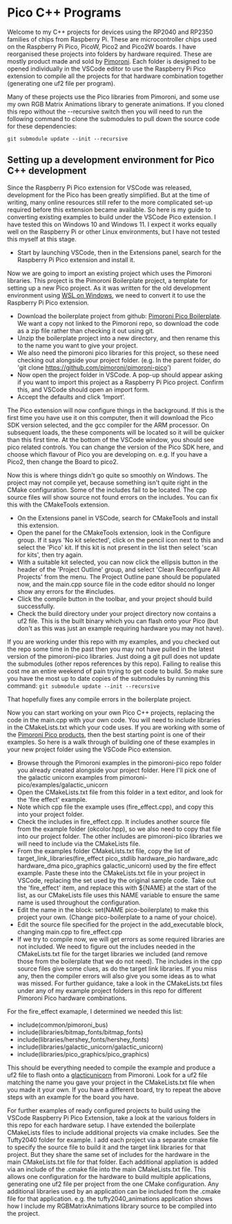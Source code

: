 # Pico C++ Programs

Welcome to my C++ projects for devices using the RP2040 and RP2350 families of chips from Raspberry Pi. These are microcontroller chips used on the Raspberry Pi Pico, PicoW, Pico2 and Pico2W boards. I have reorganised these projects into folders by hardware required. These are mostly product made and sold by [Pimoroni](https://shop.pimoroni.com). Each folder is designed to be opened individually in the VSCode editor to use the Raspberry Pi Pico extension to compile all the projects for that hardware combination together (generating one uf2 file per program).

Many of these projects use the Pico libraries from Pimoroni, and some use my own RGB Matrix Animations library to generate animations. If you cloned this repo without the --recursive switch then you will need to run the following command to clone the submodules to pull down the source code for these dependencies:

`git submodule update --init --recursive`

## Setting up a development environment for Pico C++ development

Since the Raspberry Pi Pico extension for VSCode was released, development for the Pico has been greatly simplified. But at the time of writing, many online resources still refer to the more complicated set-up required before this extension became available. So here is my guide to converting existing examples to build under the VSCode Pico extension. I have tested this on Windows 10 and Windows 11. I expect it works equally well on the Raspberry Pi or other Linux environments, but I have not tested this myself at this stage.

- Start by launching VSCode, then in the Extensions panel, search for the Raspberry Pi Pico extension and install it.

Now we are going to import an existing project which uses the Pimoroni libraries. This project is the Pimoroni Boilerplate project, a template for setting up a new Pico project. As it was written for the old development environment using [WSL on Windows](https://learn.pimoroni.com/article/pico-development-using-wsl), we need to convert it to use the Raspberry Pi Pico extension.

- Download the boilerplate project from github: [Pimoroni Pico Boilerplate](https://github.com/pimoroni/pico-boilerplate). We want a copy not linked to the Pimoroni repo, so download the code as a zip file rather than checking it out using git.
- Unzip the boilerplate project into a new directory, and then rename this to the name you want to give your project.
- We also need the pimoroni pico libraries for this project, so these need checking out alongside your project folder.
(e.g. In the parent folder, do 'git clone https://github.com/pimoroni/pimoroni-pico')
- Now open the project folder in VSCode. A pop-up should appear asking if you want to import this project as a Raspberry Pi Pico project. Confirm this, and VSCode should open an import form.
- Accept the defaults and click ‘Import’.

The Pico extension will now configure things in the background. If this is the first time you have use it on this computer, then it will download the Pico SDK version selected, and the gcc compiler for the ARM processor. On subsequent loads, the these components will be located so it will be quicker than this first time. At the bottom of the VSCode window, you should see pico related controls. You can change the version of the Pico SDK here, and choose which flavour of Pico you are developing on. e.g. If you have a Pico2, then change the Board to pico2.

Now this is where things didn't go quite so smoothly on Windows. The project may not compile yet, because something isn't quite right in the CMake configuration. Some of the includes fail to be located. The cpp source files will show source not found errors on the includes. You can fix this with the CMakeTools extension.

- On the Extensions panel in VSCode, search for CMakeTools and install this extension.
- Open the panel for the CMakeTools extension, look in the Configure group. If it says 'No kit selected', click on the pencil icon next to this and select the 'Pico' kit. If this kit is not present in the list then select 'scan for kits', then try again.
- With a suitable kit selected, you can now click the ellipsis button in the header of the 'Project Outline' group, and select 'Clean Reconfigure All Projects' from the menu. The Project Outline pane should be populated now, and the main.cpp source file in the code editor should no longer show any errors for the #includes.
- Click the compile button in the toolbar, and your project should build successfully.
- Check the build directory under your project directory now contains a uf2 file. This is the built binary which you can flash onto your Pico (but don't as this was just an example requiring hardware you may not have).

If you are working under this repo with my examples, and you checked out the repo some time in the past then you may not have pulled in the latest version of the pimoroni-pico libraries. Just doing a git pull does not update the submodules (other repos references by this repo). Failing to realise this cost me an entire weekend of pain trying to get code to build. So make sure you have the most up to date copies of the submodules by running this command:
`git submodule update --init --recursive`

That hopefully fixes any compile errors in the boilerplate project.

Now you can start working on your own Pico C++ projects, replacing the code in the main.cpp with your own code. You will need to include libraries in the CMakeLists.txt which your code uses. If you are working with some of the [Pimoroni Pico products](https://shop.pimoroni.com/collections/pico), then the best starting point is one of their examples. So here is a walk through of building one of these examples in your new project folder using the VSCode Pico extension.

- Browse through the Pimoroni examples in the pimoroni-pico repo folder you already created alongside your project folder. Here I'll pick one of the galactic unicorn examples from pimoroni-pico/examples/galactic_unicorn
- Open the CMakeLists.txt file from this folder in a text editor, and look for the 'fire effect' example.
- Note which cpp file the example uses (fire_effect.cpp), and copy this into your project folder.
- Check the includes in fire_effect.cpp. It includes another source file from the example folder (okcolor.hpp), so we also need to copy that file into our project folder. The other includes are pimoroni-pico libraries we will need to include via the CMakeLists file.
- From the examples folder CMakeLists.txt file, copy the list of target_link_libraries(fire_effect pico_stdlib hardware_pio hardware_adc hardware_dma pico_graphics galactic_unicorn) used by the fire effect example. Paste these into the CMakeLists.txt file in your project in VSCode, replacing the set used by the original sample code. Take out the 'fire_effect' item, and replace this with ${NAME} at the start of the list, as our CMakeLists file uses this NAME variable to ensure the same name is used throughout the configuration.
- Edit the name in the block: set(NAME pico-boilerplate) to make this project your own. (Change pico-boilerplate to a name of your choice).
- Edit the source file specified for the project in the add_executable block, changing main.cpp to fire_effect.cpp
- If we try to compile now, we will get errors as some required libraries are not included. We need to figure out the includes needed in the CMakeLists.txt file for the target libraries we included (and remove those from the boilerplate that we do not need). The includes in the cpp source files give some clues, as do the target link libraries. If you miss any, then the compiler errors will also give you some ideas as to what was missed. For further guidance, take a look in the CMakeLists.txt files under any of my example project folders in this repo for different Pimoroni Pico hardware combinations.

For the fire_effect examaple, I determined we needed this list:

- include(common/pimoroni_bus)
- include(libraries/bitmap_fonts/bitmap_fonts)
- include(libraries/hershey_fonts/hershey_fonts)
- include(libraries/galactic_unicorn/galactic_unicorn)
- include(libraries/pico_graphics/pico_graphics)

This should be everything needed to compile the example and produce a uf2 file to flash onto a [glacticunicorn](https://shop.pimoroni.com/products/space-unicorns?variant=40842033561683) from Pimoroni. Look for a uf2 file matching the name you gave your project in the CMakeLists.txt file when you made it your own. If you have a different board, try to repeat the above steps with an example for the board you have.

For further examples of ready configured projects to build using the VSCode Raspberry Pi Pico Extension, take a look at the various folders in this repo for each hardware setup. I have extended the boilerplate CMakeLists files to include additional projects via cmake includes. See the Tufty2040 folder for example. I add each project via a separate cmake file to specify the source file to build it and the target link libraries for that project. But they share the same set of includes for the hardware in the main CMakeLists.txt file for that folder. Each additional appliation is added via an include of the .cmake file into the main CMakeLists.txt file. This allows one configuration for the hardware to build multiple applications, generating one uf2 file per project from the one CMake configuration. Any additional libraries used by an application can be included from the .cmake file for that application. e.g. the tufty2040_animations application shows how I include my RGBMatrixAnimations library source to be compiled into the project.
